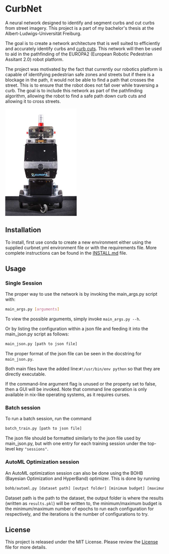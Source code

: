 # CurbNet
A neural network designed to identify and segment curbs and cut curbs from street imagery. This project is a part of my bachelor's thesis at the Albert-Ludwigs-Universität Freiburg.

The goal is to create a network architecture that is well suited to efficiently and accurately identify curbs and [curb cuts](https://en.wikipedia.org/wiki/Curb_cut).
This network will then be used to aid in the pathfinding of the EUROPA2 (European Robotic Pedestrian Assitant 2.0) robot platform.

The project was motivated by the fact that currently our robotics platform is capable of identifying pedestrian safe zones and streets but if there is a blockage in the path, it would not be able to find a path that crosses the street.
This is to ensure that the robot does not fall over while traversing a curb.
The goal is to include this network as part of the pathfinding algorithm, allowing the robot to find a safe path down curb cuts and allowing it to cross streets.

![The EUROPA2 Robot Platform](https://github.com/yvan674/CurbNet/blob/master/media/europa2.jpg) 


## Installation
To install, first use conda to create a new environment either using the supplied curbnet.yml environment file or with the requirements file.
More complete instructions can be found in the [INSTALL.md](https://github.com/yvan674/CurbNet/blob/master/INSTALL.md) file.

## Usage
### Single Session
The proper way to use the network is by invoking the main_args.py script with:
```bash
main_args.py [arguments]
```
To view the possible arguments, simply invoke `main_args.py --h`.

Or by listing the configuration within a json file and feeding it into the main_json.py script as follows:
```bash
main_json.py [path to json file]
```
The proper format of the json file can be seen in the docstring for `main_json.py`.

Both main files have the added line:`#!/usr/bin/env python` so that they are directly executable.

If the command-line argument flag is unused or the property set to false, then a GUI will be invoked.
Note that command line operation is only available in nix-like operating systems, as it requires curses.

### Batch session
To run a batch session, run the command
```bash
batch_train.py [path to json file]
```
The json file should be formatted similarly to the json file used by main_json.py, but with one entry for each training session under the top-level key `"sessions"`.

### AutoML Optimization session
An AutoML optimization session can also be done using the BOHB (Bayesian Optimization and HyperBand) optimizer.
This is done by running
```bash
bohb/automl.py [dataset path] [output folder] [minimum budget] [maximum budget] [iterations]
```
Dataset path is the path to the dataset, the output folder is where the results (written as `results.pkl`) will be written to, the minimum/maximum budget is the minimum/maximum number of epochs to run each configuration for respectively, and the iterations is the number of configurations to try. 

## License
This project is released under the MIT License. Please review the [License](https://raw.githubusercontent.com/yvan674/CurbNet/master/LICENSE) file for more details.
